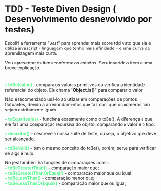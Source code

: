 
# TDD - Teste Diven Design ( Desenvolvimento desnevolvido por testes)

Escolhi a ferramenta "_*Jest*_" para aprender mais sobre tdd visto que ela é utiliza javascript - linguagem que tenho mais afinidade - e uma curva de aprendizagem mais curta.

Vou apresentar os itens conforme os estudos. Será inserido o item e uma breve explicação.

#

<b style="color: #56F68E ">• toBe(value)</b> - compara os valores primitivos ou verifica a identidade referencial do objeto. Ele chama "__Object.is()__" para comparar o valor.

Não é recomendado usá-lo ao utlizar em comparações de pontos flutuantes, devido a arredondamentos que faz com que os números não sejam estritamente iguais.

<b style="color: #56F68E ">• toEqual(value)</b> - funciona exatamente como o toBe(). A diferença é que ele faz uma comparaçao recursiva do objeto, comparando o valor e o tipo.

<b style="color: #56F68E ">• describe()</b> - descreve a nossa suite de teste, ou seja, o objetivo que deve ser alcançado.

<b style="color: #56F68E ">• toBeNull()</b> - tem o mesmo conceito do toBe(), porém, serve para verificar se algo é nulo.


No jest também há funções de comparações como:<br>
  <b style="color: #56F68E ">• toBeGreaterThan()</b> - comparação maior que;<br>
  <b style="color: #56F68E ">• toBeGreaterThanOrEqual()</b> - comparação maior que ou igual;<br>
  <b style="color: #56F68E ">• toBeLessThan()</b> - comparação menor que;<br>
  <b style="color: #56F68E ">• toBeLessThanOrEqual()</b> - comparação maior que ou igual;
